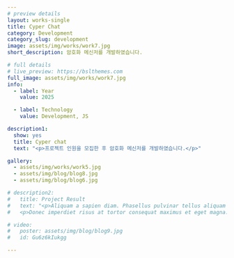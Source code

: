 ```yaml
---
# preview details
layout: works-single
title: Cyper Chat
category: Development
category_slug: development
image: assets/img/works/work7.jpg
short_description: 암호화 메신저를 개발하였습니다.

# full details
# live_preview: https://bslthemes.com
full_image: assets/img/works/work7.jpg
info:
  - label: Year
    value: 2025

  - label: Technology
    value: Development, JS

description1:
  show: yes
  title: Cyper chat
  text: "<p>프로젝트 인원을 모집한 후 암호화 메신저를 개발하였습니다.</p>"

gallery:
  - assets/img/works/work5.jpg
  - assets/img/blog/blog8.jpg
  - assets/img/blog/blog6.jpg

# description2:
#   title: Project Result
#   text: "<p>Aliquam a sapien diam. Phasellus pulvinar tellus aliquam eleifend consectetur. Sed bibendum leo quis rutrum aliquetmorbi.</p>
#   <p>Donec imperdiet risus at tortor consequat maximus et eget magna. Cras ornare sagittis augue, id sollicitudin justo tristique ut. Nullam ex enim, euismod vel bibendum ultrices, fringilla vel eros. Donec euismod leo lectus, et euismod metus euismod sed. Quisque quis suscipit ipsum, at pellentesque velit. Duis a congue sem.</p>"

# video:
#   poster: assets/img/blog/blog9.jpg
#   id: Gu6z6kIukgg

---
```

